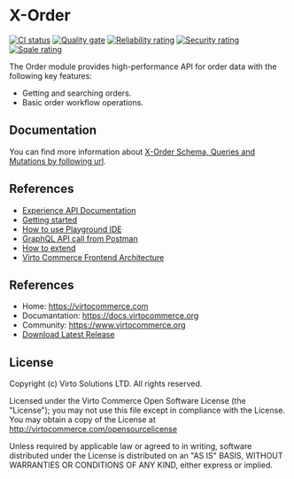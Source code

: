 # X-Order

[![CI status](https://github.com/VirtoCommerce/vc-module-x-order/workflows/Module%20CI/badge.svg?branch=dev)](https://github.com/VirtoCommerce/vc-module-x-order/actions?query=workflow%3A"Module+CI") [![Quality gate](https://sonarcloud.io/api/project_badges/measure?project=VirtoCommerce_vc-module-x-order&metric=alert_status&branch=dev)](https://sonarcloud.io/dashboard?id=VirtoCommerce_vc-module-x-order) [![Reliability rating](https://sonarcloud.io/api/project_badges/measure?project=VirtoCommerce_vc-module-x-order&metric=reliability_rating&branch=dev)](https://sonarcloud.io/dashboard?id=VirtoCommerce_vc-module-x-order) [![Security rating](https://sonarcloud.io/api/project_badges/measure?project=VirtoCommerce_vc-module-x-order&metric=security_rating&branch=dev)](https://sonarcloud.io/dashboard?id=VirtoCommerce_vc-module-x-order) [![Sqale rating](https://sonarcloud.io/api/project_badges/measure?project=VirtoCommerce_vc-module-x-order&metric=sqale_rating&branch=dev)](https://sonarcloud.io/dashboard?id=VirtoCommerce_vc-module-x-order)

The Order module provides high-performance API for order data with the following key features:
* Getting and searching orders.
* Basic order workflow operations.

## Documentation
You can find more information about [X-Order Schema, Queries and Mutations by following url](https://docs.virtocommerce.org/platform/developer-guide/GraphQL-Storefront-API-Reference-xAPI/Order/overview/).

## References
- [Experience API Documentation](https://docs.virtocommerce.org/platform/developer-guide/GraphQL-Storefront-API-Reference-xAPI/)
- [Getting started](https://docs.virtocommerce.org/platform/developer-guide/GraphQL-Storefront-API-Reference-xAPI/getting-started/)
- [How to use Playground IDE](https://docs.virtocommerce.org/platform/developer-guide/GraphQL-Storefront-API-Reference-xAPI/playground/)
- [GraphQL API call from Postman](https://docs.virtocommerce.org/platform/developer-guide/GraphQL-Storefront-API-Reference-xAPI/postman/)
- [How to extend](https://docs.virtocommerce.org/platform/developer-guide/GraphQL-Storefront-API-Reference-xAPI/x-api-extensions/)
- [Virto Commerce Frontend Architecture](https://docs.virtocommerce.org/storefront/developer-guide/architecture/)

## References
* Home: https://virtocommerce.com
* Documantation: https://docs.virtocommerce.org
* Community: https://www.virtocommerce.org
* [Download Latest Release](https://github.com/VirtoCommerce/vc-module-x-order/releases)

## License
Copyright (c) Virto Solutions LTD.  All rights reserved.

Licensed under the Virto Commerce Open Software License (the "License"); you
may not use this file except in compliance with the License. You may
obtain a copy of the License at http://virtocommerce.com/opensourcelicense

Unless required by applicable law or agreed to in writing, software
distributed under the License is distributed on an "AS IS" BASIS,
WITHOUT WARRANTIES OR CONDITIONS OF ANY KIND, either express or
implied.
